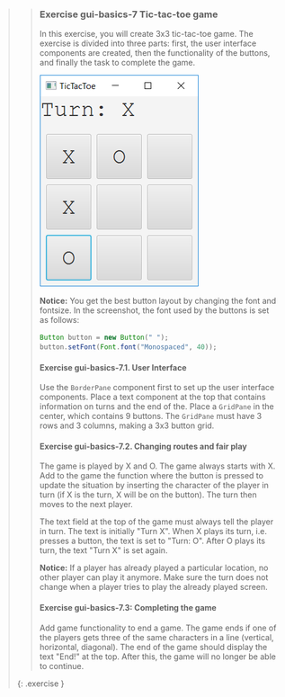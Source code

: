 >>### Exercise gui-basics-7 Tic-tac-toe game
>>
>>In this exercise, you will create 3x3 tic-tac-toe game. The exercise is divided into three parts: first, the user interface components are created, then the functionality of the buttons, and finally the task to complete the game.
>>
>> ![Tic-Tac-Toe](images/15_7_TicTacToe.png)
>>
>> **Notice:** You get the best button layout by changing the font and fontsize. In the screenshot, the font used by the buttons is set as follows:
>>
>>```java
>>Button button = new Button(" ");
>>button.setFont(Font.font("Monospaced", 40));
>>```
>>
>>#### Exercise gui-basics-7.1. User Interface
>>
>>Use the `BorderPane` component first to set up the user interface components. Place a text component at the top that contains information on turns and the end of the. Place a `GridPane` in the center, which contains 9 buttons. The `GridPane` must have 3 rows and 3 columns, making a 3x3 button grid.
>>
>>#### Exercise gui-basics-7.2. Changing routes and fair play
>>
>>The game is played by X and O. The game always starts with X. Add to the game the function where the button is pressed to update the situation by inserting the character of the player in turn (if X is the turn, X will be on the button). The turn then moves to the next player.
>>
>>The text field at the top of the game must always tell the player in turn. The text is initially "Turn X". When X plays its turn, i.e. presses a button, the text is set to "Turn: O". After O plays its turn, the text "Turn X" is set again.
>>
>>**Notice:** If a player has already played a particular location, no other player can play it anymore. Make sure the turn does not change when a player tries to play the already played screen.
>>
>>#### Exercise gui-basics-7.3: Completing the game
>>
>>Add game functionality to end a game. The game ends if one of the players gets three of the same characters in a line (vertical, horizontal, diagonal). The end of the game should display the text "End!" at the top. After this, the game will no longer be able to continue.
>>
>{: .exercise }